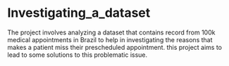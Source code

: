 # Investigating_a_dataset
The project involves analyzing a dataset that contains record from 100k medical appointments in Brazil to help in investigating the reasons that makes a patient miss their prescheduled appointment. this project aims to lead to some solutions to this problematic issue.
